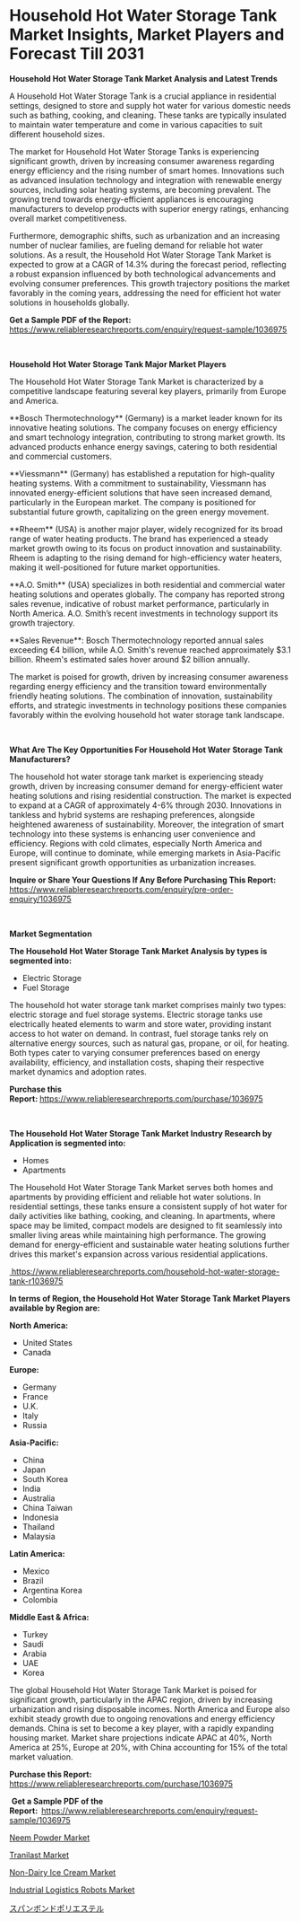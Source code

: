<p><h1>Household Hot Water Storage Tank Market Insights, Market Players and Forecast Till 2031</h1></p><p><strong>Household Hot Water Storage Tank Market Analysis and Latest Trends</strong></p>
<p><p>A Household Hot Water Storage Tank is a crucial appliance in residential settings, designed to store and supply hot water for various domestic needs such as bathing, cooking, and cleaning. These tanks are typically insulated to maintain water temperature and come in various capacities to suit different household sizes.</p><p>The market for Household Hot Water Storage Tanks is experiencing significant growth, driven by increasing consumer awareness regarding energy efficiency and the rising number of smart homes. Innovations such as advanced insulation technology and integration with renewable energy sources, including solar heating systems, are becoming prevalent. The growing trend towards energy-efficient appliances is encouraging manufacturers to develop products with superior energy ratings, enhancing overall market competitiveness.</p><p>Furthermore, demographic shifts, such as urbanization and an increasing number of nuclear families, are fueling demand for reliable hot water solutions. As a result, the Household Hot Water Storage Tank Market is expected to grow at a CAGR of 14.3% during the forecast period, reflecting a robust expansion influenced by both technological advancements and evolving consumer preferences. This growth trajectory positions the market favorably in the coming years, addressing the need for efficient hot water solutions in households globally.</p></p>
<p><strong>Get a Sample PDF of the Report:&nbsp;</strong> <a href="https://www.reliableresearchreports.com/enquiry/request-sample/1036975">https://www.reliableresearchreports.com/enquiry/request-sample/1036975</a></p>
<p>&nbsp;</p>
<p><strong>Household Hot Water Storage Tank Major Market Players</strong></p>
<p><p>The Household Hot Water Storage Tank Market is characterized by a competitive landscape featuring several key players, primarily from Europe and America. </p><p>**Bosch Thermotechnology** (Germany) is a market leader known for its innovative heating solutions. The company focuses on energy efficiency and smart technology integration, contributing to strong market growth. Its advanced products enhance energy savings, catering to both residential and commercial customers.</p><p>**Viessmann** (Germany) has established a reputation for high-quality heating systems. With a commitment to sustainability, Viessmann has innovated energy-efficient solutions that have seen increased demand, particularly in the European market. The company is positioned for substantial future growth, capitalizing on the green energy movement.</p><p>**Rheem** (USA) is another major player, widely recognized for its broad range of water heating products. The brand has experienced a steady market growth owing to its focus on product innovation and sustainability. Rheem is adapting to the rising demand for high-efficiency water heaters, making it well-positioned for future market opportunities.</p><p>**A.O. Smith** (USA) specializes in both residential and commercial water heating solutions and operates globally. The company has reported strong sales revenue, indicative of robust market performance, particularly in North America. A.O. Smith’s recent investments in technology support its growth trajectory.</p><p>**Sales Revenue**: Bosch Thermotechnology reported annual sales exceeding €4 billion, while A.O. Smith's revenue reached approximately $3.1 billion. Rheem's estimated sales hover around $2 billion annually.</p><p>The market is poised for growth, driven by increasing consumer awareness regarding energy efficiency and the transition toward environmentally friendly heating solutions. The combination of innovation, sustainability efforts, and strategic investments in technology positions these companies favorably within the evolving household hot water storage tank landscape.</p></p>
<p>&nbsp;</p>
<p><strong>What Are The Key Opportunities For Household Hot Water Storage Tank Manufacturers?</strong></p>
<p><p>The household hot water storage tank market is experiencing steady growth, driven by increasing consumer demand for energy-efficient water heating solutions and rising residential construction. The market is expected to expand at a CAGR of approximately 4-6% through 2030. Innovations in tankless and hybrid systems are reshaping preferences, alongside heightened awareness of sustainability. Moreover, the integration of smart technology into these systems is enhancing user convenience and efficiency. Regions with cold climates, especially North America and Europe, will continue to dominate, while emerging markets in Asia-Pacific present significant growth opportunities as urbanization increases.</p></p>
<p><strong>Inquire or Share Your Questions If Any Before Purchasing This Report:</strong> <a href="https://www.reliableresearchreports.com/enquiry/pre-order-enquiry/1036975">https://www.reliableresearchreports.com/enquiry/pre-order-enquiry/1036975</a></p>
<p>&nbsp;</p>
<p><strong>Market Segmentation</strong></p>
<p><strong>The Household Hot Water Storage Tank Market Analysis by types is segmented into:</strong></p>
<p><ul><li>Electric Storage</li><li>Fuel Storage</li></ul></p>
<p><p>The household hot water storage tank market comprises mainly two types: electric storage and fuel storage systems. Electric storage tanks use electrically heated elements to warm and store water, providing instant access to hot water on demand. In contrast, fuel storage tanks rely on alternative energy sources, such as natural gas, propane, or oil, for heating. Both types cater to varying consumer preferences based on energy availability, efficiency, and installation costs, shaping their respective market dynamics and adoption rates.</p></p>
<p><strong>Purchase this Report:&nbsp;</strong><a href="https://www.reliableresearchreports.com/purchase/1036975">https://www.reliableresearchreports.com/purchase/1036975</a></p>
<p>&nbsp;</p>
<p><strong>The Household Hot Water Storage Tank Market Industry Research by Application is segmented into:</strong></p>
<p><ul><li>Homes</li><li>Apartments</li></ul></p>
<p><p>The Household Hot Water Storage Tank Market serves both homes and apartments by providing efficient and reliable hot water solutions. In residential settings, these tanks ensure a consistent supply of hot water for daily activities like bathing, cooking, and cleaning. In apartments, where space may be limited, compact models are designed to fit seamlessly into smaller living areas while maintaining high performance. The growing demand for energy-efficient and sustainable water heating solutions further drives this market's expansion across various residential applications.</p></p>
<p><a href="https://www.reliableresearchreports.com/household-hot-water-storage-tank-r1036975">&nbsp;https://www.reliableresearchreports.com/household-hot-water-storage-tank-r1036975</a></p>
<p><strong>In terms of Region, the Household Hot Water Storage Tank Market Players available by Region are:</strong></p>
<p>
    <p> <strong> North America: </strong>
        <ul>
            <li>United States</li>
            <li>Canada</li>
        </ul>
        </p> 
    <p> <strong> Europe: </strong>
        <ul>
            <li>Germany</li>
            <li>France</li>
            <li>U.K.</li>
            <li>Italy</li>
            <li>Russia</li>
        </ul>
        </p> 
    <p> <strong> Asia-Pacific: </strong>
        <ul>
            <li>China</li>
            <li>Japan</li>
            <li>South Korea</li>
            <li>India</li>
            <li>Australia</li>
            <li>China Taiwan</li>
            <li>Indonesia</li>
            <li>Thailand</li>
            <li>Malaysia</li>
        </ul>
        </p> 
    <p> <strong> Latin America: </strong>
        <ul>
            <li>Mexico</li>
            <li>Brazil</li>
            <li>Argentina Korea</li>
            <li>Colombia</li>
        </ul>
        </p> 
    <p> <strong> Middle East & Africa: </strong>
        <ul>
            <li>Turkey</li>
            <li>Saudi</li>
            <li>Arabia</li>
            <li>UAE</li>
            <li>Korea</li>
        </ul>
    </p>
    </p>
<p><p>The global Household Hot Water Storage Tank Market is poised for significant growth, particularly in the APAC region, driven by increasing urbanization and rising disposable incomes. North America and Europe also exhibit steady growth due to ongoing renovations and energy efficiency demands. China is set to become a key player, with a rapidly expanding housing market. Market share projections indicate APAC at 40%, North America at 25%, Europe at 20%, with China accounting for 15% of the total market valuation.</p></p>
<p><strong>Purchase this Report: </strong><a href="https://www.reliableresearchreports.com/purchase/1036975">https://www.reliableresearchreports.com/purchase/1036975</a></p>
<p>&nbsp;<strong>Get a Sample PDF of the Report:&nbsp;&nbsp;</strong><a href="https://www.reliableresearchreports.com/enquiry/request-sample/1036975">https://www.reliableresearchreports.com/enquiry/request-sample/1036975</a></p>
<p><strong></strong></p>
<p><p><a href="https://issuu.com/reportprime-2/docs/neem-powder-market-size-2030.pptx_1479a11511ba88">Neem Powder Market</a></p><p><a href="https://www.linkedin.com/pulse/market-dynamics-future-trends-global-tranilast-sector-forecasted-pleyc?trackingId=%2BBT1AwAdTtm6KnQHlKIxbA%3D%3D">Tranilast Market</a></p><p><a href="https://medium.com/@edwardBuckland202/the-global-market-overview-of-the-non-dairy-ice-cream-market-provides-a-unique-perspective-on-the-c8a6df38a43b">Non-Dairy Ice Cream Market</a></p><p><a href="https://medium.com/@mylahoney6745/the-industrial-logistics-robots-market-prioritizes-cost-control-and-efficiency-enhancement-883f6963b04c">Industrial Logistics Robots Market</a></p><p><a href="https://medium.com/@rudyboyer2017/spunbond-polyester-market-%E3%81%AF-%E3%82%B3%E3%82%B9%E3%83%88%E7%AE%A1%E7%90%86%E3%81%A8%E5%8A%B9%E7%8E%87%E5%90%91%E4%B8%8A%E3%82%92%E5%84%AA%E5%85%88%E3%81%97%E3%81%BE%E3%81%99-%E3%81%95%E3%82%89%E3%81%AB-%E5%A0%B1%E5%91%8A%E6%9B%B8%E3%81%AF%E5%B8%82%E5%A0%B4%E3%81%AE%E9%9C%80%E8%A6%81%E9%9D%A2%E3%81%A8%E4%BE%9B%E7%B5%A6%E9%9D%A2%E3%81%AE%E4%B8%A1%E6%96%B9%E3%82%92%E3%82%AB%E3%83%90%E3%83%BC%E3%81%97%E3%81%A6%E3%81%84%E3%81%BE%E3%81%99-spunbond-polyester-412ef848981e">スパンボンドポリエステル</a></p></p>